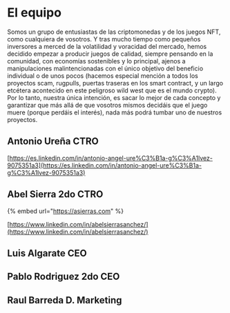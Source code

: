 # El equipo

Somos un grupo de entusiastas de las criptomonedas y de los juegos NFT, como cualquiera de vosotros. Y tras mucho tiempo como pequeños inversores a merced de la volatilidad y voracidad del mercado, hemos decidido empezar a producir juegos de calidad, siempre pensando en la comunidad, con economías sostenibles y lo principal, ajenos a manipulaciones malintencionadas con el único objetivo del beneficio individual o de unos pocos (hacemos especial mención a todos los proyectos scam, rugpulls, puertas traseras en los smart contract, y un largo etcétera acontecido en este peligroso wild west que es el mundo crypto). Por lo tanto, nuestra única intención, es sacar lo mejor de cada concepto y garantizar que más allá de que vosotros mismos decidáis que el juego muere (porque perdáis el interés), nada más podrá tumbar uno de nuestros proyectos.

## Antonio Ureña CTRO

[https://es.linkedin.com/in/antonio-angel-ure%C3%B1a-g%C3%A1lvez-9075351a3](https://es.linkedin.com/in/antonio-angel-ure%C3%B1a-g%C3%A1lvez-9075351a3)

## Abel Sierra 2do CTRO

{% embed url="https://asierras.com" %}

[https://www.linkedin.com/in/abelsierrasanchez/](https://www.linkedin.com/in/abelsierrasanchez/)

## Luis Algarate CEO



## Pablo Rodriguez 2do CEO



## Raul Barreda D. Marketing

